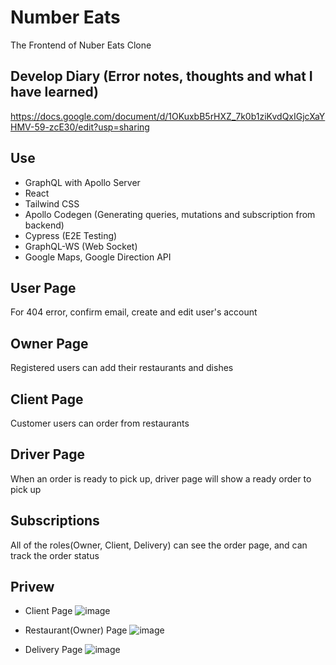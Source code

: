 # Number Eats

The Frontend of Nuber Eats Clone 

## Develop Diary (Error notes, thoughts and what I have learned)
https://docs.google.com/document/d/1OKuxbB5rHXZ_7k0b1ziKvdQxIGjcXaYHMV-59-zcE30/edit?usp=sharing

## Use
- GraphQL with Apollo Server
- React
- Tailwind CSS
- Apollo Codegen (Generating queries, mutations and subscription from backend)
- Cypress (E2E Testing)
- GraphQL-WS (Web Socket)
- Google Maps, Google Direction API

## User Page
For 404 error, confirm email, create and edit user's account

## Owner Page
Registered users can add their restaurants and dishes

## Client Page
Customer users can order from restaurants

## Driver Page
When an order is ready to pick up, driver page will show a ready order to pick up

## Subscriptions
All of the roles(Owner, Client, Delivery) can see the order page, and can track the order status

## Privew
- Client Page
![image](https://github.com/user-attachments/assets/6ff9b1df-2828-41ca-abbc-a3bf1ecb77b2)

- Restaurant(Owner) Page
![image](https://github.com/user-attachments/assets/15a1e005-7109-4ecf-99bc-3ad366f05844)

- Delivery Page
![image](https://github.com/user-attachments/assets/95f9ed31-9eea-406b-9cc0-5a2a4469ad40)




